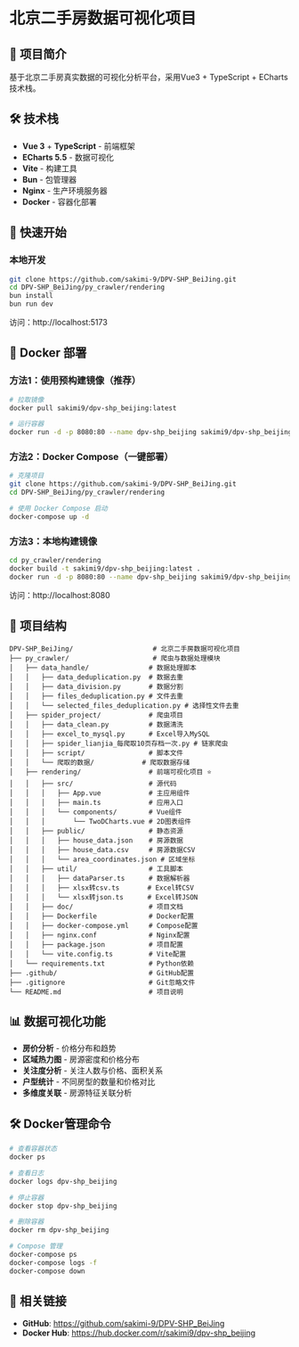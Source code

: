 # 北京二手房数据可视化项目

## 📝 项目简介

基于北京二手房真实数据的可视化分析平台，采用Vue3 + TypeScript + ECharts技术栈。

## 🛠️ 技术栈

- **Vue 3** + **TypeScript** - 前端框架
- **ECharts 5.5** - 数据可视化
- **Vite** - 构建工具  
- **Bun** - 包管理器
- **Nginx** - 生产环境服务器
- **Docker** - 容器化部署

## 🚀 快速开始

### 本地开发
```bash
git clone https://github.com/sakimi-9/DPV-SHP_BeiJing.git
cd DPV-SHP_BeiJing/py_crawler/rendering
bun install
bun run dev
```
访问：http://localhost:5173

## 🐳 Docker 部署

### 方法1：使用预构建镜像（推荐）
```bash
# 拉取镜像
docker pull sakimi9/dpv-shp_beijing:latest

# 运行容器
docker run -d -p 8080:80 --name dpv-shp_beijing sakimi9/dpv-shp_beijing:latest
```

### 方法2：Docker Compose（一键部署）
```bash
# 克隆项目
git clone https://github.com/sakimi-9/DPV-SHP_BeiJing.git
cd DPV-SHP_BeiJing/py_crawler/rendering

# 使用 Docker Compose 启动
docker-compose up -d
```

### 方法3：本地构建镜像
```bash
cd py_crawler/rendering
docker build -t sakimi9/dpv-shp_beijing:latest .
docker run -d -p 8080:80 --name dpv-shp_beijing sakimi9/dpv-shp_beijing:latest
```

访问：http://localhost:8080

## 📁 项目结构
```
DPV-SHP_BeiJing/                    # 北京二手房数据可视化项目
├── py_crawler/                     # 爬虫与数据处理模块
│   ├── data_handle/               # 数据处理脚本
│   │   ├── data_deduplication.py  # 数据去重
│   │   ├── data_division.py       # 数据分割
│   │   ├── files_deduplication.py # 文件去重
│   │   └── selected_files_deduplication.py # 选择性文件去重
│   ├── spider_project/            # 爬虫项目
│   │   ├── data_clean.py          # 数据清洗
│   │   ├── excel_to_mysql.py      # Excel导入MySQL
│   │   ├── spider_lianjia_每爬取10页存档一次.py # 链家爬虫
│   │   ├── script/                # 脚本文件
│   │   └── 爬取的数据/            # 爬取数据存储
│   ├── rendering/                 # 前端可视化项目 ⭐
│   │   ├── src/                   # 源代码
│   │   │   ├── App.vue            # 主应用组件
│   │   │   ├── main.ts            # 应用入口
│   │   │   └── components/        # Vue组件
│   │   │       └── TwoDCharts.vue # 2D图表组件
│   │   ├── public/                # 静态资源
│   │   │   ├── house_data.json    # 房源数据
│   │   │   ├── house_data.csv     # 房源数据CSV
│   │   │   └── area_coordinates.json # 区域坐标
│   │   ├── util/                  # 工具脚本
│   │   │   ├── dataParser.ts      # 数据解析器
│   │   │   ├── xlsx转csv.ts       # Excel转CSV
│   │   │   └── xlsx转json.ts      # Excel转JSON
│   │   ├── doc/                   # 项目文档
│   │   ├── Dockerfile             # Docker配置
│   │   ├── docker-compose.yml     # Compose配置
│   │   ├── nginx.conf             # Nginx配置
│   │   ├── package.json           # 项目配置
│   │   └── vite.config.ts         # Vite配置
│   └── requirements.txt           # Python依赖
├── .github/                       # GitHub配置
├── .gitignore                     # Git忽略文件
└── README.md                      # 项目说明
```

## 📊 数据可视化功能

- **房价分析** - 价格分布和趋势
- **区域热力图** - 房源密度和价格分布  
- **关注度分析** - 关注人数与价格、面积关系
- **户型统计** - 不同房型的数量和价格对比
- **多维度关联** - 房源特征关联分析

## 🛠️ Docker管理命令

```bash
# 查看容器状态
docker ps

# 查看日志
docker logs dpv-shp_beijing

# 停止容器
docker stop dpv-shp_beijing

# 删除容器  
docker rm dpv-shp_beijing

# Compose 管理
docker-compose ps
docker-compose logs -f
docker-compose down
```

## 🔗 相关链接

- **GitHub**: https://github.com/sakimi-9/DPV-SHP_BeiJing
- **Docker Hub**: https://hub.docker.com/r/sakimi9/dpv-shp_beijing
